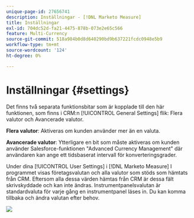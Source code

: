 ```yaml
---
unique-page-id: 27656741
description: Inställningar - [!DNL Marketo Measure]
title: Inställningar
exl-id: 704dc52d-fa21-4475-878b-073e2e65c566
feature: Multi-Currency
source-git-commit: 518a984b0d8d640290bd9b637221fcdc0948e5b9
workflow-type: tm+mt
source-wordcount: '124'
ht-degree: 0%

---
```


# Inställningar {#settings}

Det finns två separata funktionsbitar som är kopplade till den här funktionen, som finns i CRM:n [!UICONTROL General Settings] flik: Flera valutor och Avancerade valutor.

**Flera valutor**: Aktiveras om kunden använder mer än en valuta.

**Avancerade valutor**: Ytterligare en bit som måste aktiveras om kunden använder Salesforce-funktionen &quot;Advanced Currency Management&quot; där användaren kan ange ett tidsbaserat intervall för konverteringsgrader.

Under dina [!UICONTROL User Settings] i [!DNL Marketo Measure] I programmet visas företagsvalutan och alla valutor som stöds som hämtats från CRM. Eftersom alla dessa värden hämtas från CRM är dessa fält skrivskyddade och kan inte ändras. Instrumentpanelsvalutan är standardvaluta för varje gång en instrumentpanel läses in. Du kan komma tillbaka och ändra valutan efter behov.

![](assets/one-1.png)
